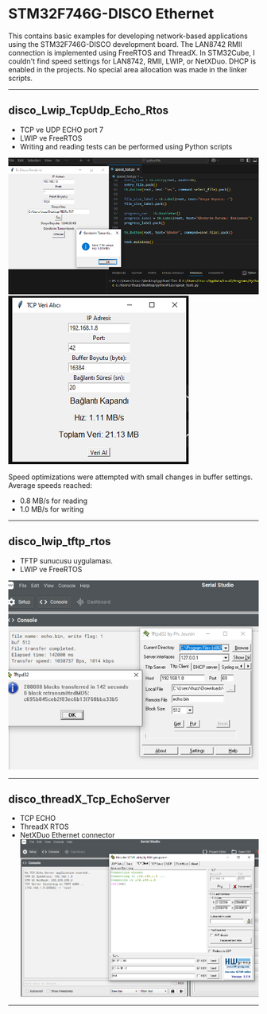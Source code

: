 
# STM32F746G-DISCO Ethernet

This contains basic examples for developing network-based applications using the STM32F746G-DISCO development board. 
The LAN8742 RMII connection is implemented using FreeRTOS and ThreadX.
In STM32Cube, I couldn't find speed settings for LAN8742, RMII, LWIP, or NetXDuo.
DHCP is enabled in the projects.
No special area allocation was made in the linker scripts.

---

## **disco_Lwip_TcpUdp_Echo_Rtos**
- TCP ve UDP ECHO port 7
- LWIP ve FreeRTOS
- Writing and reading tests can be performed using Python scripts
  
![Send test](assets/lwip_test.png)
![Recieve test](assets/lwip_test_read.png)

Speed optimizations were attempted with small changes in buffer settings. Average speeds reached:
- 0.8 MB/s for reading
- 1.0 MB/s for writing

---

## **disco_lwip_tftp_rtos**
- TFTP sunucusu uygulaması.
- LWIP ve FreeRTOS
  
![TFTP](assets/disco_lwip_tftp_rtos.png)

---

## **disco_threadX_Tcp_EchoServer**
- TCP ECHO
- ThreadX RTOS 
- NetXDuo Ethernet connector
![NetXDuo](assets/disco_threadX_Tcp_EchoServer.png)

---
